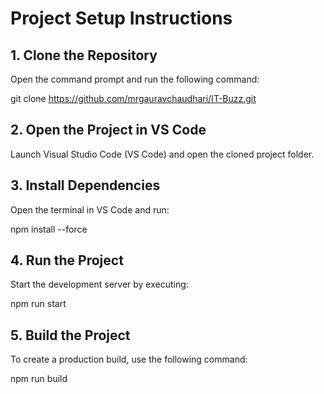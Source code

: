 # Project Setup Instructions
## 1. Clone the Repository
Open the command prompt and run the following command:

git clone https://github.com/mrgauravchaudhari/IT-Buzz.git

## 2. Open the Project in VS Code
Launch Visual Studio Code (VS Code) and open the cloned project folder.

## 3. Install Dependencies
Open the terminal in VS Code and run:

npm install --force

## 4. Run the Project
Start the development server by executing:

npm run start

## 5. Build the Project
To create a production build, use the following command:

npm run build
